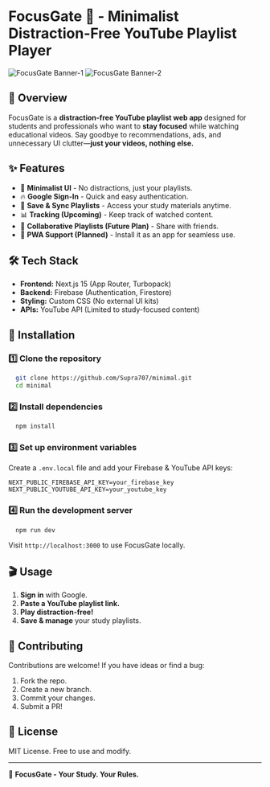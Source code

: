 # FocusGate 🎯 - Minimalist Distraction-Free YouTube Playlist Player

![FocusGate Banner-1](https://github.com/user-attachments/assets/d450c039-a276-4eaa-a521-6e81ea7a9ccb)
![FocusGate Banner-2](https://github.com/user-attachments/assets/3d31c504-71ec-4036-bdfe-12b4a4900208)


## 🚀 Overview
FocusGate is a **distraction-free YouTube playlist web app** designed for students and professionals who want to **stay focused** while watching educational videos. Say goodbye to recommendations, ads, and unnecessary UI clutter—**just your videos, nothing else.**

## ✨ Features
- 🎯 **Minimalist UI** - No distractions, just your playlists.
- 🔥 **Google Sign-In** - Quick and easy authentication.
- 📂 **Save & Sync Playlists** - Access your study materials anytime.
- 📊 **Tracking (Upcoming)** - Keep track of watched content.
- 🤝 **Collaborative Playlists (Future Plan)** - Share with friends.
- 📱 **PWA Support (Planned)** - Install it as an app for seamless use.

## 🛠 Tech Stack
- **Frontend:** Next.js 15 (App Router, Turbopack)
- **Backend:** Firebase (Authentication, Firestore)
- **Styling:** Custom CSS (No external UI kits)
- **APIs:** YouTube API (Limited to study-focused content)

## 📜 Installation
### **1️⃣ Clone the repository**
```bash
  git clone https://github.com/Supra707/minimal.git
  cd minimal
```
### **2️⃣ Install dependencies**
```bash
  npm install
```
### **3️⃣ Set up environment variables**
Create a `.env.local` file and add your Firebase & YouTube API keys:
```env
NEXT_PUBLIC_FIREBASE_API_KEY=your_firebase_key
NEXT_PUBLIC_YOUTUBE_API_KEY=your_youtube_key
```
### **4️⃣ Run the development server**
```bash
  npm run dev
```
Visit `http://localhost:3000` to use FocusGate locally.

## 🎬 Usage
1. **Sign in** with Google.
2. **Paste a YouTube playlist link.**
3. **Play distraction-free!**
4. **Save & manage** your study playlists.

## 🤝 Contributing
Contributions are welcome! If you have ideas or find a bug:
1. Fork the repo.
2. Create a new branch.
3. Commit your changes.
4. Submit a PR!

## 📜 License
MIT License. Free to use and modify.

---
🚀 **FocusGate - Your Study. Your Rules.**

